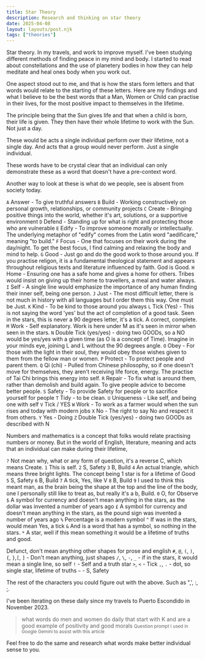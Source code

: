 ```yaml
---
title: Star Theory
description: Research and thinking on star theory
date: 2025-04-08
layout: layouts/post.njk
tags: ["theories"]
---
```


Star theory. In my travels, and work to improve myself. I've been studying different methods of finding peace in my mind and body. I started to read about constellations and the use of planetery bodies in how they can help meditate and heal ones body when you work out.

One aspect stood out to me, and that is how the stars form letters and that words would relate to the starting of these letters. Here are my findings and what I believe to be the best words that a Man, Women or Child can practise in their lives, for the most positive impact to themselves in the lifetime.

The principle being that the Sun gives life and that when a child is born, their life is given. They then have their whole lifetime to work with the Sun. Not just a day.

These would be acts a single individual perform over their lifetime, not a single day. And acts that a group would never perform. Just a single individual.

These words have to be crystal clear that an individual can only demonstrate these as a word that doesn't have a pre-context word.


<div class="star-symbols">

Another way to look at these is what do we people, see is absent from society today.

`A` Answer - To give truthful answers 
`B` Build - Working constructively on personal growth, relationships, or community projects
`C` Create - Bringing positive things into the world, whether it's art, solutions, or a supportive environment
`D` Defend - Standing up for what is right and protecting those who are vulnerable
`E` Edify - To improve someone morally or intellectually. The underlying metaphor of "edify" comes from the Latin word "aedificare," meaning "to build."
`F` Focus - One that focuses on their work during the day/night. To get the best focus, I find calming and relaxing the body and mind to help.
`G` Good - Just go and do the good work to those around you. If you practise religon, it is a fundamental theological statement and appears throughout religious texts and literature influenced by faith. God is Good.
`H` Home - Ensuring one has a safe home and gives a home for others. Tribes would insist on giving up their home to travellers, a meal and water always.
`I` Self - A single line would emphasize the importance of any human finding their inner self, being one person.
`J` Just - The most difficult letter, there is not much in history with all languages but I order them this way. One must be Just. 
`K` Kind - To be kind to those around you always
`L` Tick (Yes) - This is not saying the word 'yes' but the act of completion of a good task. Seen in the stars, this is never a 90 degrees letter, it's a tick. A correct, complete.
`M` Work - Self explanatory. Work is here under M as it's seen in mirror when seen in the stars. 
`N` Double Tick (yes/yes) - doing two GOODs, so a NO would be yes/yes with a given time (as O is a concept of Time). Imagine in your minds eye, joining L and L without the 90 degrees angle.
`O` Obey - For those with the light in their soul, they would obey those wishes given to them from the fellow man or women.
`P` Protect - To protect people and parent them.
`Q` Qi (chi) - Pulled from Chinese philosophy, so if one doesn't move for themselves, they aren't receiving life force, energy. The practise of Tai Chi brings this energy into self.
`R` Repair - To fix what is around them, rather than demolish and build again. To give people advice to become better people.
`S` Safety - To provide Safety for people or to sacrifice yourself for people
`T` Tidy - to be clean.
`U` Uniqueness - Like self, and being one with self
`V` Tick / YES
`W` Work - To work as a farmer would when the sun rises and today with modern jobs
`X` No - The right to say No and respect it from others.
`Y` Yes - Doing
`Z` Double Tick (yes/yes) - doing two GOODs as described with N

Numbers and mathematics is a concept that folks would relate practising numbers or money. But in the world of English, literature, meaning and acts that an individual can make during their lifetime, 

`?` Not mean why, what or any form of question, it's a reverse C, which means Create.
`1` This is self.
`2` S, Safety
`3` B, Build
`4` An actual triangle, which means three bright lights. The concept being 1 star is for a lifetime of Good
`5` S, Safety
`6` B, Build
`7` A tick, Yes, like V
`8` B, Build
`9` I used to think this meant man, as the brain being the shape at the top and the line of the body, one I personally still like to treat as, but really it's a b, Build.
`0` O, for Observe
`$` A symbol for currency and doesn't mean anything in the stars, as the dollar was invented a number of years ago
`£` A symbol for currency and doesn't mean anything in the stars, as the pound sign was invented a number of years ago
`%` Percentage is a modern symbol
`^` If was in the stars, would mean Yes, a tick
`&` And is a word that has a symbol, so nothing in the stars.
`*` A star, well if this mean something it would be a lifetime of truths and good.

Defunct, don't mean anything other shapes for prose and english
`#`, `@`, `(`, `)`, `{`, `}`,`[`, `]` - Don't mean anything, just shapes
`/`, `\`, `-`, `_` - if in the stars, it would mean a single line, so self
`!` - Self and a truth star
`>`, `<` - Tick
`,`, `.` - dot, so single star, lifetime of truths
`~` - S, Safety
</div>

The rest of the characters you could figure out with the above. Such as ",', :, ;.

I've been iterating on these daily since my travels to Puerto Escondido in November 2023.

> what words do men and women do daily that start with K and are a good example of positivity and good morals
<small>Question prompt I used in Google Gemini to assist with this article</small>

Feel free to do the same and research what words make better individual sense to you.
